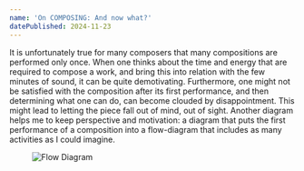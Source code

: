 ```yaml
---
name: 'On COMPOSING: And now what?'
datePublished: 2024-11-23
---
```


It is unfortunately true for many composers that many compositions are performed only once. When
one thinks about the time and energy that are required to compose a work, and bring this into relation
with the few minutes of sound, it can be quite demotivating. Furthermore, one might not be satisfied
with the composition after its first performance, and then determining what one can do, can become
clouded by disappointment. This might lead to letting the piece fall out of mind, out of sight. Another
diagram helps me to keep perspective and motivation: a diagram that puts the first performance of a
composition into a flow-diagram that includes as many activities as I could imagine.

<figure>
    <img src="/images/my-thoughts/flow-diagram.png" alt="Flow Diagram" />
</figure>